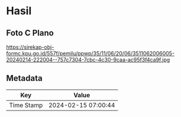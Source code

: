 # Hasil

## Foto C Plano

https://sirekap-obj-formc.kpu.go.id/557f/pemilu/ppwp/35/11/06/20/06/3511062006005-20240214-222004--757c7304-7cbc-4c30-9caa-ac95f3f4ca9f.jpg


## Metadata

| Key        | Value               |
| ---------- | ------------------- |
| Time Stamp | 2024-02-15 07:00:44 |



